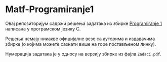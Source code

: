 # Matf-Programiranje1
Овај репозиторијум садржи решења задатака из збирке [Programiranje 1](http://www.programiranje1.matf.bg.ac.rs/zbirka/) написана у програмском језику C.

Решења немају никакве официјалне везе са ауторима и издавачима збирке (о којима можете сазнати више на горе постављеном линку).

Нумерација задатака је у односу на верзију збирке из фајла `Zadaci.pdf`.
